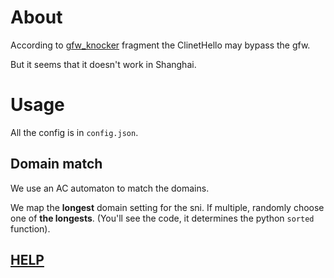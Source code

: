 # About

According to [gfw_knocker](https://github.com/gfw-knocker/) fragment the ClinetHello may bypass the gfw.

But it seems that it doesn't work in Shanghai.

# Usage

All the config is in `config.json`.

## Domain match

We use an AC automaton to match the domains.

We map the **longest** domain setting for the sni. If multiple, randomly choose one of **the longests**. (You'll see the code, it determines the python `sorted` function).

## [HELP](./docs/HELP.md)
